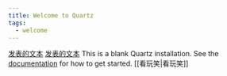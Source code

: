 ```yaml
---
title: Welcome to Quartz
tags:
  - welcome
---
```

[发表的文本](/posts)
[发表的文本](/posts/)
This is a blank Quartz installation.
See the [documentation](https://quartz.jzhao.xyz) for how to get started.
[[看玩笑|看玩笑]]

